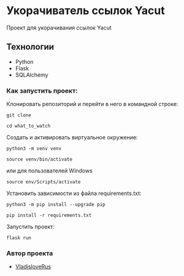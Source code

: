 #  Укорачиватель ссылок Yacut

Проект для укорачивания ссылок Yacut

## Технологии
- Python
- Flask
- SQLAlchemy

### Как запустить проект:

Клонировать репозиторий и перейти в него в командной строке:

```
git clone 
```

```
cd what_to_watch
```

Cоздать и активировать виртуальное окружение:

```
python3 -m venv venv
```

```
source venv/bin/activate
```
или для пользователей Windows

```
source env/Scripts/activate
```

Установить зависимости из файла requirements.txt:

```
python3 -m pip install --upgrade pip
```

```
pip install -r requirements.txt
```

Запустить проект:

```
flask run
```

### Автор проекта
- [VladisloveRus](https://github.com/VladisloveRus/ "Владислав Черепанов")